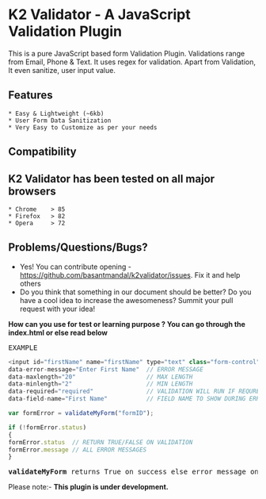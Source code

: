 # K2 Validator - A JavaScript Validation Plugin


This is a pure JavaScript based form Validation Plugin.
Validations range from Email, Phone & Text. It uses regex for validation.
Apart from Validation, It even sanitize, user input value.


## Features
    * Easy & Lightweight (~6kb)
    * User Form Data Sanitization
    * Very Easy to Customize as per your needs

## Compatibility

## K2 Validator has been tested on all major browsers
    * Chrome    > 85
    * Firefox   > 82
    * Opera     > 72


## Problems/Questions/Bugs?
* Yes! You can contribute opening - https://github.com/basantmandal/k2validator/issues. Fix it and help others
* Do you think that something in our document should be better? Do you have a cool idea to increase the awesomeness? Summit your pull request with your idea!


**How can you use for test or learning purpose ? You can go through the index.html or else read below**

<pre>EXAMPLE</pre>
   ```javascript
<input id="firstName" name="firstName" type="text" class="form-control" data-error-message="Enter First Name" data-maxlength="20" data-minlength="2" data-required="required" data-field-name="First Name" />
data-error-message="Enter First Name"  // ERROR MESSAGE
data-maxlength="20"                    // MAX LENGTH
data-minlength="2"                     // MIN LENGTH
data-required="required"               // VALIDATION WILL RUN IF REQURED IS THERE IN VALUE
data-field-name="First Name"           // FIELD NAME TO SHOW DURING ERROR

var formError = validateMyForm("formID");

if (!formError.status)
{
  formError.status  // RETURN TRUE/FALSE ON VALIDATION
  formError.message // ALL ERROR MESSAGES
}
```

<pre><b>validateMyForm</b> returns True on success else error message on validation error.</pre>


Please note:- **This plugin is under development.**
